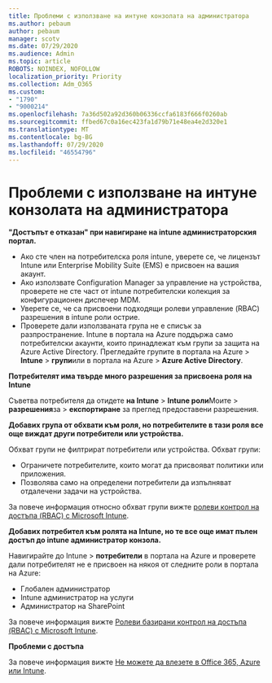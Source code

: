 ```yaml
---
title: Проблеми с използване на интуне конзолата на администратора
ms.author: pebaum
author: pebaum
manager: scotv
ms.date: 07/29/2020
ms.audience: Admin
ms.topic: article
ROBOTS: NOINDEX, NOFOLLOW
localization_priority: Priority
ms.collection: Adm_O365
ms.custom:
- "1790"
- "9000214"
ms.openlocfilehash: 7a36d502a92d360b06336ccfa6183f666f0260ab
ms.sourcegitcommit: ffbed67c0a16ec423fa1d79b71e48ea4e2d320e1
ms.translationtype: MT
ms.contentlocale: bg-BG
ms.lasthandoff: 07/29/2020
ms.locfileid: "46554796"
---
```

# <a name="problems-using-the-intune-admin-console"></a>Проблеми с използване на интуне конзолата на администратора

**"Достъпът е отказан" при навигиране на intune администраторския портал.**

- Ако сте член на потребителска роля intune, уверете се, че лицензът Intune или Enterprise Mobility Suite (EMS) е присвоен на вашия акаунт.
- Ако използвате Configuration Manager за управление на устройства, проверете не сте част от intune потребителски колекция за конфигурационен диспечер MDM.
- Уверете се, че са присвоени подходящи ролеви управление (RBAC) разрешения в intune роли острие.
- Проверете дали използваната група не е списък за разпространение. Intune в портала на Azure поддържа само потребителски акаунти, които принадлежат към групи за защита на Azure Active Directory. Прегледайте групите в портала на Azure > **Intune**  >  **групи**или в портала на Azure > **Azure Active Directory**.

**Потребителят има твърде много разрешения за присвоена роля на Intune**

Съветва потребителя да отидете **на Intune**  >  **Intune роли**Моите  >  **разрешения**за  >  **експортиране** за преглед предоставени разрешения.

**Добавих група от обхвати към роля, но потребителите в тази роля все още виждат други потребители или устройства.**

Обхват групи не филтрират потребители или устройства. Обхват групи:

- Ограничете потребителите, които могат да присвояват политики или приложения.
- Позволява само на определени потребители да изпълняват отдалечени задачи на устройства.

За повече информация относно обхват групи вижте [ролеви контрол на достъпа (RBAC) с Microsoft Intune](https://docs.microsoft.com/intune/role-based-access-control).

**Добавих потребител към ролята на Intune, но те все още имат пълен достъп до intune администратор конзола.**

Навигирайте до Intune > **потребители** в портала на Azure и проверете дали потребителят не е присвоен на някоя от следните роли в портала на Azure:

- Глобален администратор
- Intune администратор на услуги
- Администратор на SharePoint

За повече информация вижте [Ролеви базирани контрол на достъпа (RBAC) с Microsoft Intune](https://docs.microsoft.com/intune/role-based-access-control).

**Проблеми с достъпа**

За повече информация вижте [Не можете да влезете в Office 365, Azure или Intune](https://support.microsoft.com/help/2412085/you-can-t-sign-in-to-office-365-azure-or-intune).